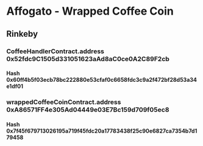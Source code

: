 # Affogato - Wrapped Coffee Coin

## Rinkeby

### CoffeeHandlerContract.address 0x52fdc9C1505d331051623aAd8aC0ce0A2C89F2cb

#### Hash 0x60ff4b5f03ecb78bc222880e53cfaf0c6658fdc3c9a2f472bf28d53a34e1df01

### wrappedCoffeeCoinContract.address 0xA86571FF4e305Ad04449e03E7Bc159d709f05ec8

#### Hash 0x7f45f679713026195a719f45fdc20a17783438f25c90e6827ca7354b7d179458
